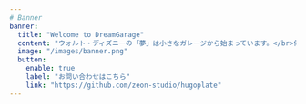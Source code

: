 ```yaml
---
# Banner
banner:
  title: "Welcome to DreamGarage"
  content: "ウォルト・ディズニーの「夢」は小さなガレージから始まっています。</br>何かに夢中で気がついたら世界中の誰かの夢になっていた。</br>私たちはあなたの夢の創出を応援します。"
  image: "/images/banner.png"
  button:
    enable: true
    label: "お問い合わせはこちら"
    link: "https://github.com/zeon-studio/hugoplate"
---
```

